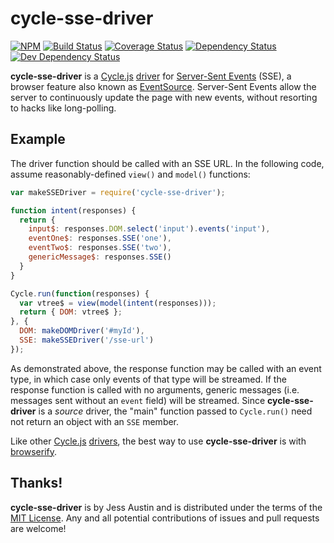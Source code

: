 # cycle-sse-driver

[![NPM][npmjs-img]][npmjs-url]
[![Build Status][travis-img]][travis-url]
[![Coverage Status][cover-img]][cover-url]
[![Dependency Status][david-img]][david-url]
[![Dev Dependency Status][david-dev-img]][david-dev-url]

**cycle-sse-driver** is a [Cycle.js][cycle] [driver][driver] for [Server-Sent
Events]( //html.spec.whatwg.org/multipage/comms.html#server-sent-events) (SSE),
a browser feature also known as [EventSource](
//developer.mozilla.org/en-US/docs/Web/API/EventSource). Server-Sent Events
allow the server to continuously update the page with new events, without
resorting to hacks like long-polling.

## Example

The driver function should be called with an SSE URL. In the following code,
assume reasonably-defined `view()` and `model()` functions:
```javascript
var makeSSEDriver = require('cycle-sse-driver');

function intent(responses) {
  return {
    input$: responses.DOM.select('input').events('input'),
    eventOne$: responses.SSE('one'),
    eventTwo$: responses.SSE('two'),
    genericMessage$: responses.SSE()
  }
}

Cycle.run(function(responses) {
  var vtree$ = view(model(intent(responses)));
  return { DOM: vtree$ };
}, {
  DOM: makeDOMDriver('#myId'),
  SSE: makeSSEDriver('/sse-url')
});
```
As demonstrated above, the response function may be called with an event type,
in which case only events of that type will be streamed. If the response
function is called with no arguments, generic messages (i.e. messages sent
without an `event` field) will be streamed. Since **cycle-sse-driver** is a
*source* driver, the "main" function passed to `Cycle.run()` need not return an
object with an `SSE` member.

Like other [Cycle.js][cycle] [drivers][driver], the best way to use
**cycle-sse-driver** is with [browserify](//www.npmjs.com/package/browserify).

## Thanks!

**cycle-sse-driver** is by Jess Austin and is distributed under the terms of
the [MIT License](http://opensource.org/licenses/MIT). Any and all potential
contributions of issues and pull requests are welcome!

[cycle]: http://cycle.js.org
[driver]: http://cycle.js.org/drivers.html
[npmjs-img]: https://badge.fury.io/js/cycle-sse-driver.svg
[npmjs-url]: //www.npmjs.org/package/cycle-sse-driver "npm Registry"
[travis-img]: https://travis-ci.org/jessaustin/cycle-sse-driver.svg
[travis-url]: //travis-ci.org/jessaustin/cycle-sse-driver "Travis"
[cover-img]: https://coveralls.io/repos/jessaustin/cycle-sse-driver/badge.svg
[cover-url]: //coveralls.io/github/jessaustin/cycle-sse-driver "Coveralls"
[david-img]: https://david-dm.org/jessaustin/cycle-sse-driver.svg
[david-url]: //david-dm.org/jessaustin/cycle-sse-driver "David"
[david-dev-img]:https://david-dm.org/jessaustin/cycle-sse-driver/dev-status.svg
[david-dev-url]://david-dm.org/jessaustin/cycle-sse-driver#info=devDependencies
  "David for devDependencies"
